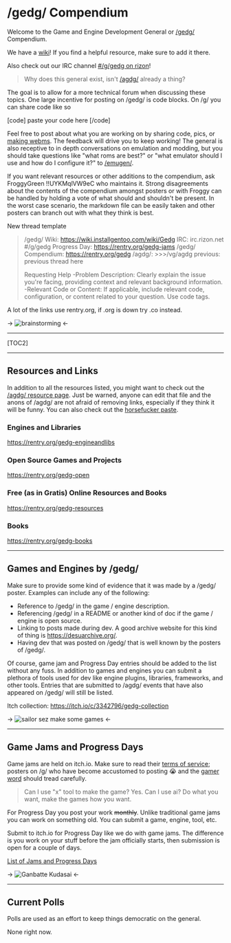 # /gedg/ Compendium

Welcome to the Game and Engine Development General or [/gedg/](https://boards.4channel.org/g/gedg) Compendium.

We have a [wiki](https://wiki.installgentoo.com/wiki/Gedg)! If you find a helpful resource, make sure to add it there. 

Also check out our IRC channel [#/g/gedg on rizon](https://qchat.rizon.net/?channels=/g/gedg)!

>Why does this general exist, isn't  [/agdg/](https://boards.4channel.org/vg/agdg) already a thing?

The goal is to allow for a more technical forum when discussing these topics.  One large incentive for posting on /gedg/ is code blocks. On /g/ you can share code like so

[code]
paste your code here
[/code]

Feel free to post about what you are working on by sharing code, pics, or [making webms](https://wiki.installgentoo.com/wiki/WebM).  The feedback will drive you to keep working! The general is also receptive to in depth conversations on emulation and modding, but you should take questions like "what roms are best?" or "what emulator should I use and how do I configure it?" to [/emugen/](https://boards.4channel.org/vg/emugen).

If you want relevant resources or other additions to the compendium,  ask FroggyGreen !!UYKMqlVW9eC who maintains it. Strong disagreements about the contents of the compendium amongst posters or with Froggy can be handled by holding a vote of what should and shouldn't be present. In the worst case scenario, the markdown file can be easily taken and other posters can branch out with what they think is best. 

New thread template

>/gedg/ Wiki: https://wiki.installgentoo.com/wiki/Gedg
>IRC: irc.rizon.net #/g/gedg
>Progress Day: https://rentry.org/gedg-jams
>/gedg/ Compendium: https://rentry.org/gedg
>/agdg/: >>>/vg/agdg
>previous:  previous thread here
>
>Requesting Help
>-Problem Description: Clearly explain the issue you're facing, providing context and relevant background information.
>-Relevant Code or Content: If applicable, include relevant code, configuration, or content related to your question. Use code tags.

A lot of the links use rentry.org, if .org is down try .co instead.

->
![brainstorming](https://i.imgur.com/lUW3CjQ.gif)
<-

***

[TOC2]

***

## Resources and Links

In addition to all the resources listed, you might want to check out the [/agdg/ resource page](https://hackmd.io/dLaaFCjDSveKVeEzqomBJw). Just be warned, anyone can edit that file and the anons of /agdg/ are not afraid of removing links, especially if they think it will be funny. You can also check out the [horsefucker paste](https://ponepaste.org/9401).

### Engines and Libraries

https://rentry.org/gedg-engineandlibs

### Open Source Games and Projects

https://rentry.org/gedg-open

###  Free (as in Gratis) Online Resources and Books

https://rentry.org/gedg-resources

###  Books

https://rentry.org/gedg-books

***

## Games and Engines by /gedg/

Make sure to provide some kind of evidence that it was made by a /gedg/ poster. Examples can include any of the following:

* Reference to /gedg/ in the game / engine description.
* Referencing /gedg/ in a README or another kind of doc if the game / engine is open source.
* Linking to posts made during dev. A good archive website for this kind of thing is https://desuarchive.org/.
* Having dev that was posted on /gedg/ that is well known by the posters of /gedg/.

Of course, game jam and Progress Day entries should be added to the list without any fuss. In addition to games and engines you can submit a plethora of tools used for dev like engine plugins, libraries, frameworks, and other tools. Entries that are submitted to /agdg/ events that have also appeared on /gedg/ will still be listed.

Itch collection:  https://itch.io/c/3342796/gedg-collection

->
![sailor sez make some games](https://i.imgur.com/q1OL9mr.jpeg)
<-

***

## Game Jams and Progress Days

Game jams are held on itch.io. Make sure to read their [terms of service](https://itch.io/docs/legal/terms); posters on /g/ who have become accustomed to posting &#128557; and the [gamer word](https://www.merriam-webster.com/dictionary/nigger) should tread carefully. 

> Can I use "x" tool to make the game?
Yes.
> Can I use ai?
Do what you want, make the games how you want.

For Progress Day you post your work ~~monthly~~. Unlike traditional game jams you can work on something old. You can submit a game, engine, tool, etc.

 Submit to itch.io for Progress Day like we do with game jams. The difference is you work on your stuff before the jam officially starts, then submission is open for a couple of days. 

[List of Jams and Progress Days](https://rentry.org/gedg-jams)

->
![Ganbatte Kudasai](https://i.imgur.com/XdAxvMe.png)
<-

***

## Current Polls

Polls are used as an effort to keep things democratic on the general.

None right now.